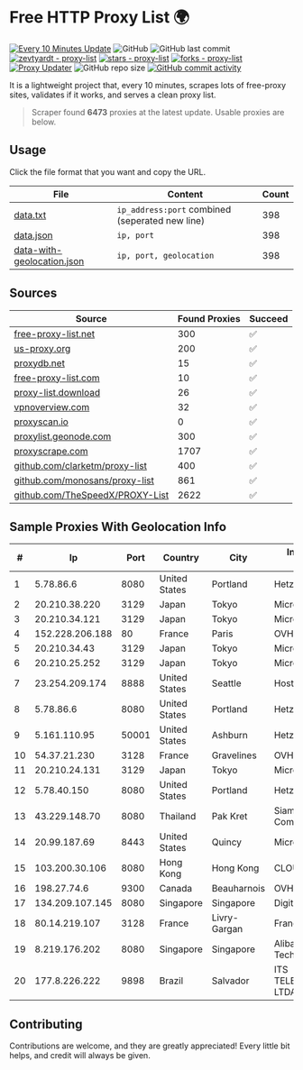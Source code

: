 
# Free HTTP Proxy List 🌍

[![Every 10 Minutes Update](https://github.com/mertguvencli/http-proxy-list/actions/workflows/main.yml/badge.svg?branch=main)](https://github.com/mertguvencli/http-proxy-list/actions/workflows/main.yml)
![GitHub](https://img.shields.io/github/license/mertguvencli/http-proxy-list)
![GitHub last commit](https://img.shields.io/github/last-commit/mertguvencli/http-proxy-list)
[![zevtyardt - proxy-list](https://img.shields.io/static/v1?label=zevtyardt&message=proxy-list&color=blue&logo=github)](https://github.com/zevtyardt/proxy-list "Go to GitHub repo")
[![stars - proxy-list](https://img.shields.io/github/stars/zevtyardt/proxy-list?style=social)](https://github.com/zevtyardt/proxy-list)
[![forks - proxy-list](https://img.shields.io/github/forks/zevtyardt/proxy-list?style=social)](https://github.com/zevtyardt/proxy-list)
[![Proxy Updater](https://github.com/zevtyardt/proxy-list/workflows/Proxy%20Updater/badge.svg)](https://github.com/zevtyardt/proxy-list/actions?query=workflow:"Proxy+Updater")
![GitHub repo size](https://img.shields.io/github/repo-size/zevtyardt/proxy-list)
[![GitHub commit activity](https://img.shields.io/github/commit-activity/m/zevtyardt/proxy-list?logo=commits)](https://github.com/zevtyardt/proxy-list/commits/main)

It is a lightweight project that, every 10 minutes, scrapes lots of free-proxy sites, validates if it works, and serves a clean proxy list.

> Scraper found **6473** proxies at the latest update. Usable proxies are below.

## Usage

Click the file format that you want and copy the URL.

|File|Content|Count|
|----|-------|-----|
|[data.txt](https://raw.githubusercontent.com/mertguvencli/http-proxy-list/main/proxy-list/data.txt)|`ip_address:port` combined (seperated new line)|398|
|[data.json](https://raw.githubusercontent.com/mertguvencli/http-proxy-list/main/proxy-list/data.json)|`ip, port`|398|
|[data-with-geolocation.json](https://raw.githubusercontent.com/mertguvencli/http-proxy-list/main/proxy-list/data-with-geolocation.json)|`ip, port, geolocation`|398|

## Sources

|Source|Found Proxies|Succeed|
|------|-------------|-------|
|[free-proxy-list.net](https://free-proxy-list.net)|300|✅|
|[us-proxy.org](https://www.us-proxy.org)|200|✅|
|[proxydb.net](http://proxydb.net)|15|✅|
|[free-proxy-list.com](https://free-proxy-list.com/?page=&port=&type%5B%5D=http&type%5B%5D=https&up_time=0&search=Search)|10|✅|
|[proxy-list.download](https://www.proxy-list.download/HTTP)|26|✅|
|[vpnoverview.com](https://vpnoverview.com/privacy/anonymous-browsing/free-proxy-servers)|32|✅|
|[proxyscan.io](https://www.proxyscan.io)|0|✅|
|[proxylist.geonode.com](https://proxylist.geonode.com/api/proxy-list?limit=300&page=1&sort_by=lastChecked&sort_type=desc&protocols=http,https)|300|✅|
|[proxyscrape.com](https://api.proxyscrape.com/v2/?request=displayproxies&protocol=http&timeout=10000&country=all&ssl=all&anonymity=all)|1707|✅|
|[github.com/clarketm/proxy-list](https://raw.githubusercontent.com/clarketm/proxy-list/master/proxy-list-raw.txt)|400|✅|
|[github.com/monosans/proxy-list](https://raw.githubusercontent.com/monosans/proxy-list/main/proxies/http.txt)|861|✅|
|[github.com/TheSpeedX/PROXY-List](https://raw.githubusercontent.com/TheSpeedX/PROXY-List/master/http.txt)|2622|✅|


## Sample Proxies With Geolocation Info

|#|Ip|Port|Country|City|Internet Service Provider|
|-|--|----|-------|----|-------------------------|
|1|5.78.86.6|8080|United States|Portland|Hetzner Online GmbH|
|2|20.210.38.220|3129|Japan|Tokyo|Microsoft Corporation|
|3|20.210.34.121|3129|Japan|Tokyo|Microsoft Corporation|
|4|152.228.206.188|80|France|Paris|OVH SAS|
|5|20.210.34.43|3129|Japan|Tokyo|Microsoft Corporation|
|6|20.210.25.252|3129|Japan|Tokyo|Microsoft Corporation|
|7|23.254.209.174|8888|United States|Seattle|Hostwinds LLC.|
|8|5.78.86.6|8080|United States|Portland|Hetzner Online GmbH|
|9|5.161.110.95|50001|United States|Ashburn|Hetzner Online GmbH|
|10|54.37.21.230|3128|France|Gravelines|OVH SAS|
|11|20.210.24.131|3129|Japan|Tokyo|Microsoft Corporation|
|12|5.78.40.150|8080|United States|Portland|Hetzner Online GmbH|
|13|43.229.148.70|8080|Thailand|Pak Kret|Siamdata Communication Co.|
|14|20.99.187.69|8443|United States|Quincy|Microsoft Corporation|
|15|103.200.30.106|8080|Hong Kong|Hong Kong|CLOUDIE|
|16|198.27.74.6|9300|Canada|Beauharnois|OVH SAS|
|17|134.209.107.145|8080|Singapore|Singapore|DigitalOcean, LLC|
|18|80.14.219.107|3128|France|Livry-Gargan|France Telecom|
|19|8.219.176.202|8080|Singapore|Singapore|Alibaba (US) Technology Co., Ltd.|
|20|177.8.226.222|9898|Brazil|Salvador|ITS TELECOMUNICACOES LTDA|



## Contributing

Contributions are welcome, and they are greatly appreciated! Every
little bit helps, and credit will always be given.

